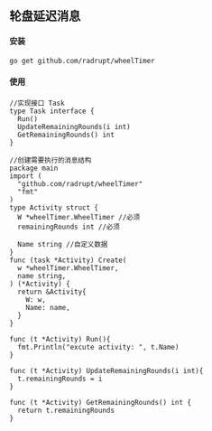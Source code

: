 ## 轮盘延迟消息

#### 安装
    go get github.com/radrupt/wheelTimer

#### 使用
    //实现接口 Task
    type Task interface {
      Run()
      UpdateRemainingRounds(i int)
      GetRemainingRounds() int
    }

    //创建需要执行的消息结构
    package main
    import (
      "github.com/radrupt/wheelTimer"
      "fmt"
    )
    type Activity struct {
      W *wheelTimer.WheelTimer //必须
      remainingRounds int //必须

      Name string //自定义数据
    }
    func (task *Activity) Create(
      w *wheelTimer.WheelTimer,
      name string,
    ) (*Activity) {
      return &Activity{
        W: w,
        Name: name,
      }
    }

    func (t *Activity) Run(){
      fmt.Println("excute activity: ", t.Name)
    }

    func (t *Activity) UpdateRemainingRounds(i int){
      t.remainingRounds = i
    }

    func (t *Activity) GetRemainingRounds() int {
      return t.remainingRounds
    }